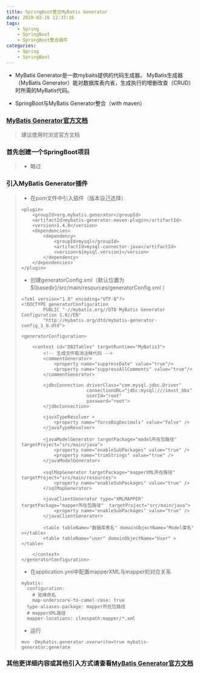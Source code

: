 ```yaml
---
title: SpringBoot整合MyBatis Generator
date: 2020-02-16 12:37:16
tags:
	- Spring
	- SpringBoot
	- SpringBoot整合插件
categories:
	- Spring
	- SpringBoot
---
```


* MyBatis Generator是一款mybaits提供的代码生成器， MyBatis生成器（MyBatis Generator）能对数据库表内省，生成执行的增删改查（CRUD）时所需的MyBatis代码。

* SpringBoot与MyBatis Generator整合（with maven）

<!-- more -->

### [MyBatis Generator官方文档]( http://mybatis.org/generator/ )

> 建议使用时浏览官方文档

### 首先创建一个SpringBoot项目

> * 略过

### 引入MyBatis Generator插件

> * 在pom文件中引入插件（版本自己选择）
>
> ```
> <plugin>
>     <groupId>org.mybatis.generator</groupId>
>     <artifactId>mybatis-generator-maven-plugin</artifactId>
>     <version>1.4.0</version>
>     <dependencies>
>         <dependency>
>             <groupId>mysql</groupId>
>             <artifactId>mysql-connector-java</artifactId>
>             <version>${mysql.version}</version>
>         </dependency>
>     </dependencies>
> </plugin>
> ```
>
> * 创建generatorConfig.xml（默认位置为 ${basedir}/src/main/resources/generatorConfig.xml ）
>
> ```
> <?xml version="1.0" encoding="UTF-8"?>
> <!DOCTYPE generatorConfiguration
>         PUBLIC "-//mybatis.org//DTD MyBatis Generator Configuration 1.0//EN"
>         "http://mybatis.org/dtd/mybatis-generator-config_1_0.dtd">
> 
> <generatorConfiguration>
> 
>     <context id="DB2Tables" targetRuntime="MyBatis3">
>         <!-- 生成文件取消注释代码 -->
>         <commentGenerator>
>             <property name="suppressDate" value="true"/>
>             <property name="suppressAllComments" value="true"/>
>         </commentGenerator>
> 
>         <jdbcConnection driverClass="com.mysql.jdbc.Driver"
>                         connectionURL="jdbc:mysql:///imust_bbs"
>                         userId="root"
>                         password="root">
>         </jdbcConnection>
> 
>         <javaTypeResolver >
>             <property name="forceBigDecimals" value="false" />
>         </javaTypeResolver>
> 
>         <javaModelGenerator targetPackage="model所在包路径" targetProject="src/main/java">
>             <property name="enableSubPackages" value="true" />
>             <property name="trimStrings" value="true" />
>         </javaModelGenerator>
> 
>         <sqlMapGenerator targetPackage="mapperXML所在路径"  targetProject="src/main/resources">
>             <property name="enableSubPackages" value="true" />
>         </sqlMapGenerator>
> 
>         <javaClientGenerator type="XMLMAPPER" targetPackage="mapper所在包路径"  targetProject="src/main/java">
>             <property name="enableSubPackages" value="true" />
>         </javaClientGenerator>
> 
>         <table tableName="数据库表名" domainObjectName="Model类名" ></table>
>         <table tableName="user" domainObjectName="User" ></table>
> 
>     </context>
> </generatorConfiguration>
> 
> ```
>
> * 在application.yml中配置mapperXML与mapper的对应关系
>
> ```
> mybatis:
>   configuration:
>     # 驼峰命名
>     map-underscore-to-camel-case: true
>   type-aliases-package: mapper所在包路径
>   # mapperXML路径
>   mapper-locations: classpath:mapper/*.xml
> ```
>
> * 运行
>
> ```
> mvn -Dmybatis.generator.overwrite=true mybatis-generator:generate
> ```
>

### 其他更详细内容或其他引入方式请查看[MyBatis Generator官方文档]( http://mybatis.org/generator/index.html )

